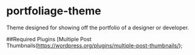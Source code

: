 # portfoliage-theme
Theme designed for showing off the portfolio of a designer or developer.

##Required Plugins
[Multiple Post Thumbnails(https://wordpress.org/plugins/multiple-post-thumbnails/);
